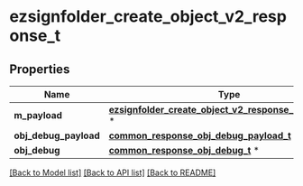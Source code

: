 # ezsignfolder_create_object_v2_response_t

## Properties
Name | Type | Description | Notes
------------ | ------------- | ------------- | -------------
**m_payload** | [**ezsignfolder_create_object_v2_response_m_payload_t**](ezsignfolder_create_object_v2_response_m_payload.md) \* |  | 
**obj_debug_payload** | [**common_response_obj_debug_payload_t**](common_response_obj_debug_payload.md) \* |  | [optional] 
**obj_debug** | [**common_response_obj_debug_t**](common_response_obj_debug.md) \* |  | [optional] 

[[Back to Model list]](../README.md#documentation-for-models) [[Back to API list]](../README.md#documentation-for-api-endpoints) [[Back to README]](../README.md)


